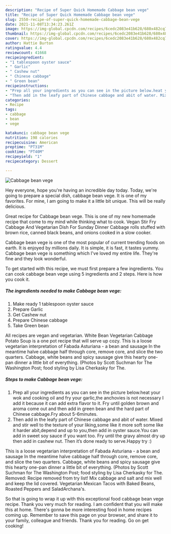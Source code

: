```yaml
---
description: "Recipe of Super Quick Homemade Cabbage bean vege"
title: "Recipe of Super Quick Homemade Cabbage bean vege"
slug: 2550-recipe-of-super-quick-homemade-cabbage-bean-vege
date: 2021-11-08T13:34:23.261Z
image: https://img-global.cpcdn.com/recipes/6cedc2083e41b628/680x482cq70/cabbage-bean-vege-recipe-main-photo.jpg
thumbnail: https://img-global.cpcdn.com/recipes/6cedc2083e41b628/680x482cq70/cabbage-bean-vege-recipe-main-photo.jpg
cover: https://img-global.cpcdn.com/recipes/6cedc2083e41b628/680x482cq70/cabbage-bean-vege-recipe-main-photo.jpg
author: Hattie Burton
ratingvalue: 4.4
reviewcount: 41668
recipeingredient:
- "1 tablespoon oyster sauce"
- " Garlic"
- " Cashew nut"
- " Chinese cabbage"
- " Green bean"
recipeinstructions:
- "Prep all your ingredients as you can see in the picture below.heat your wok and cooking oil and fry your garlic,the anchovies is not necessary I add it because it can add extra flavor to it. Fry until golden brown and aroma come out and then add in green bean and the hard part of Chinese cabbage.Fry about 5-6minutes."
- "Then add in the leafy part of Chinese cabbage and abit of water. Mixed and stir well to the texture of your liking,some like it more soft some like it harder abit,depend and up to you,then add in oyster sauce.You can add in sweet soy sauce if you want too. Fry until the gravy almost dry up then add in cashew nut. Then it’s done ready to serve.Happy try :)"
categories:
- Recipe
tags:
- cabbage
- bean
- vege

katakunci: cabbage bean vege 
nutrition: 198 calories
recipecuisine: American
preptime: "PT31M"
cooktime: "PT40M"
recipeyield: "1"
recipecategory: Dessert

---
```



![Cabbage bean vege](https://img-global.cpcdn.com/recipes/6cedc2083e41b628/680x482cq70/cabbage-bean-vege-recipe-main-photo.jpg)

Hey everyone, hope you're having an incredible day today. Today, we're going to prepare a special dish, cabbage bean vege. It is one of my favorites. For mine, I am going to make it a little bit unique. This will be really delicious.

Great recipe for Cabbage bean vege. This is one of my new homemade recipe that come to my mind while thinking what to cook. Vegan Stir Fry Cabbage And Vegetarian Dish For Sunday Dinner Cabbage rolls stuffed with brown rice, canned black beans, and onions cooked in a slow cooker.

Cabbage bean vege is one of the most popular of current trending foods on earth. It is enjoyed by millions daily. It is simple, it is fast, it tastes yummy. Cabbage bean vege is something which I've loved my entire life. They're fine and they look wonderful.


To get started with this recipe, we must first prepare a few ingredients. You can cook cabbage bean vege using 5 ingredients and 2 steps. Here is how you cook it.

<!--inarticleads1-->

##### The ingredients needed to make Cabbage bean vege:

1. Make ready 1 tablespoon oyster sauce
1. Prepare  Garlic
1. Get  Cashew nut
1. Prepare  Chinese cabbage
1. Take  Green bean


All recipes are vegan and vegetarian. White Bean Vegetarian Cabbage Potato Soup is a one pot recipe that will serve up cozy. This is a loose vegetarian interpretation of Fabada Asturiana - a bean and sausage In the meantime halve cabbage half through core, remove core, and slice the two quarters. Cabbage, white beans and spicy sausage give this hearty one-pan dinner a little bit of everything. (Photos by Scott Suchman for The Washington Post; food styling by Lisa Cherkasky for The. 

<!--inarticleads2-->

##### Steps to make Cabbage bean vege:

1. Prep all your ingredients as you can see in the picture below.heat your wok and cooking oil and fry your garlic,the anchovies is not necessary I add it because it can add extra flavor to it. Fry until golden brown and aroma come out and then add in green bean and the hard part of Chinese cabbage.Fry about 5-6minutes.
1. Then add in the leafy part of Chinese cabbage and abit of water. Mixed and stir well to the texture of your liking,some like it more soft some like it harder abit,depend and up to you,then add in oyster sauce.You can add in sweet soy sauce if you want too. Fry until the gravy almost dry up then add in cashew nut. Then it’s done ready to serve.Happy try :)


This is a loose vegetarian interpretation of Fabada Asturiana - a bean and sausage In the meantime halve cabbage half through core, remove core, and slice the two quarters. Cabbage, white beans and spicy sausage give this hearty one-pan dinner a little bit of everything. (Photos by Scott Suchman for The Washington Post; food styling by Lisa Cherkasky for The. Removed: Recipe removed from try list! Mix cabbage and salt and mix well and keep the lid covered. Vegetarian Mexican Tacos with Baked Beans, Roasted Peppers and SaladArchana's. 

So that is going to wrap it up with this exceptional food cabbage bean vege recipe. Thank you very much for reading. I am confident that you will make this at home. There's gonna be more interesting food in home recipes coming up. Remember to save this page on your browser, and share it to your family, colleague and friends. Thank you for reading. Go on get cooking!

